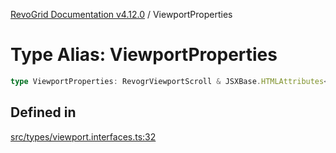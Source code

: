 [RevoGrid Documentation v4.12.0](README.md) / ViewportProperties

# Type Alias: ViewportProperties

```ts
type ViewportProperties: RevogrViewportScroll & JSXBase.HTMLAttributes<HTMLRevogrViewportScrollElement>;
```

## Defined in

[src/types/viewport.interfaces.ts:32](https://github.com/revolist/revogrid/blob/282605c6faa8e6a115a4a8c5b8668e14fed605a0/src/types/viewport.interfaces.ts#L32)
